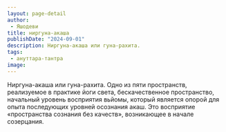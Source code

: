 ```yaml
---
layout: page-detail
author:
 - Яшодеви
title: ниргуна-акаша
publishDate: "2024-09-01"
description: Ниргуна-акаша или гуна-рахита.
tags:
 - ануттара-тантра
image: 
---
```


Ниргуна-акаша или гуна-рахита.
Одно из пяти пространств, реализуемое в практике йоги света, бескачественное пространство, начальный уровень восприятия вьйомы, который является опорой для опыта последующих уровней осознания акаш. Это восприятие «пространства сознания без качеств», возникающее в начале созерцания.

